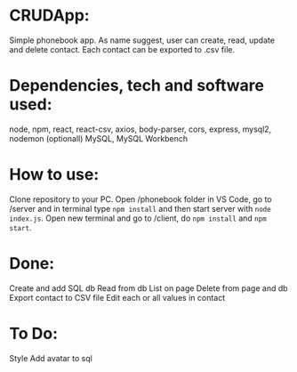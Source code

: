 # CRUDApp:
Simple phonebook app. 
As name suggest, user can create, read, update and delete contact. Each contact can be exported to .csv file.

# Dependencies, tech and software used:
node, npm, react, react-csv, axios, body-parser, cors, express, mysql2, nodemon (optionall)
MySQL, MySQL Workbench

# How to use:
Clone repository to your PC.
Open /phonebook folder in VS Code, go to /server and in terminal type ```npm install``` and then start server with ```node index.js```. 
Open new terminal and go to /client, do ```npm install``` and ```npm start```.

# Done:
Create and add SQL db
Read from db
List on page
Delete from page and db
Export contact to CSV file
Edit each or all values in contact

# To Do:
Style
Add avatar to sql
